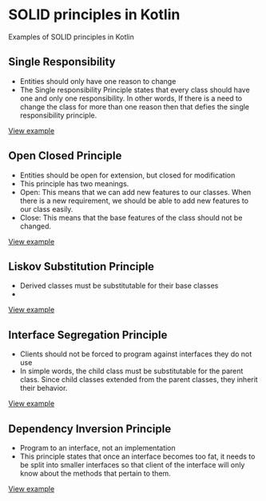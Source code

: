 # SOLID principles in Kotlin
Examples of SOLID principles in Kotlin

## Single Responsibility
* Entities should only have one reason to change
* The Single responsibility Principle states that every class should have one and only one responsibility. In other words, If there is a need to change the class for more than one reason then that defies the single responsibility principle.

[View example](src/1-single-responsibility.kt)

## Open Closed Principle
* Entities should be open for extension, but closed for modification
* This principle has two meanings.
* Open: This means that we can add new features to our classes. When there is a new requirement, we should be able to add new features to our class easily.
* Close: This means that the base features of the class should not be changed.

[View example](src/2-open-closed-principle.kt)

## Liskov Substitution Principle
* Derived classes must be substitutable for their base classes
* 

[View example](src/3-liskov-substitution-principle.kt)

## Interface Segregation Principle
* Clients should not be forced to program against interfaces they do not use
* In simple words, the child class must be substitutable for the parent class.
  Since child classes extended from the parent classes, they inherit their behavior.

[View example](src/4-interface-segregation-principle.kt)

## Dependency Inversion Principle
* Program to an interface, not an implementation
* This principle states that once an interface becomes too fat, it needs to be split into smaller interfaces so that client of the interface will only know about the methods that pertain to them.

[View example](src/5-dependency-inversion-principle.kt)